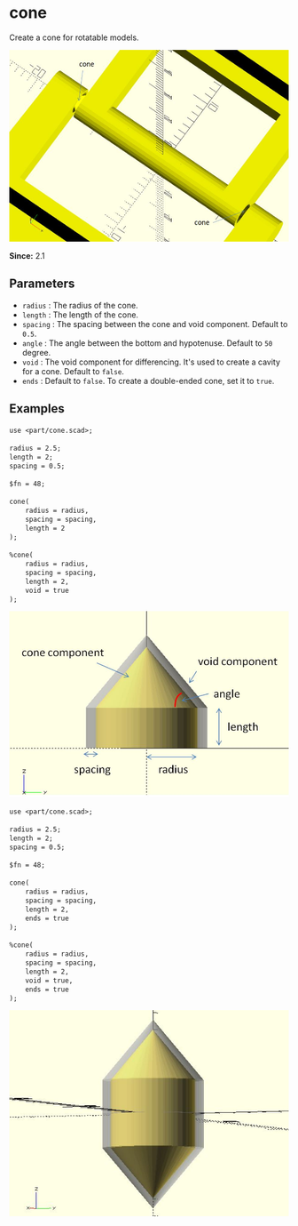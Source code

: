 # cone

Create a cone for rotatable models.

![cone](images/lib3x-cone-1.JPG)

**Since:** 2.1


## Parameters

- `radius` : The radius of the cone.
- `length` : The length of the cone.
- `spacing` : The spacing between the cone and void component. Default to `0.5`.
- `angle` : The angle between the bottom and hypotenuse. Default to `50` degree.
- `void` : The void component for differencing. It's used to create a cavity for a cone. Default to `false`.
- `ends` : Default to `false`. To create a double-ended cone, set it to `true`.

## Examples

	use <part/cone.scad>;

	radius = 2.5;
    length = 2;
	spacing = 0.5;

	$fn = 48;

	cone(
		radius = radius, 
		spacing = spacing,
        length = 2
	);

	%cone(
		radius = radius, 
		spacing = spacing,
        length = 2,		
        void = true
	);

![cone](images/lib3x-cone-2.JPG)

	use <part/cone.scad>;

	radius = 2.5;
    length = 2;
	spacing = 0.5;

	$fn = 48;

	cone(
		radius = radius, 
		spacing = spacing,
        length = 2,
        ends = true
	);

	%cone(
		radius = radius, 
		spacing = spacing,
        length = 2,		
        void = true,
        ends = true
	);

![cone](images/lib3x-cone-3.JPG)